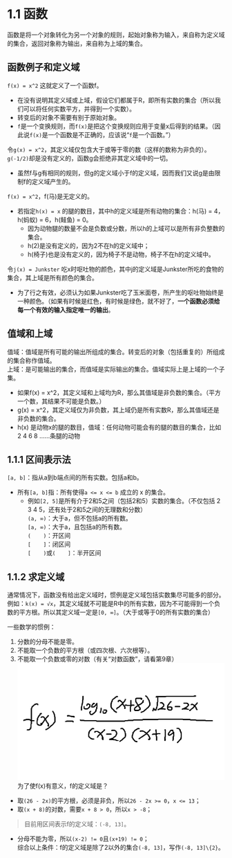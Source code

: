 # 1.1 函数
函数是将一个对象转化为另一个对象的规则，起始对象称为输入，来自称为定义域的集合，返回对象称为输出，来自称为上域的集合。  
## 函数例子和定义域

`f(x) = x^2`  这就定义了一个函数f。  
- 在没有说明其定义域或上域，假设它们都属于R，即所有实数的集合（所以我们可以将任何实数平方，并得到一个实数）。  
- 转变后的对象不需要有别于原始对象。  
- `f`是一个变换规则，而`f(x)`是把这个变换规则应用于变量x后得到的结果。（因此说`f(x)`是一个函数是不正确的，应该说“`f`是一个函数。”）  
  
令`g(x) = x^2`，其定义域仅包含大于或等于零的数（这样的数称为非负的）。`g(-1/2)`却是没有定义的，函数g会拒绝非其定义域中的一切。  
- 虽然f与g有相同的规则，但g的定义域小于f的定义域，因而我们又说g是由限制f的定义域产生的。  
  
`f(x) = x^2`，f(马)是无定义的。  
- 若指定`h(x) = x` 的腿的数目，其中h的定义域是所有动物的集合：h(马) = 4，h(蚂蚁) = 6，h(鲑鱼) = 0。  
    - 因为动物腿的数量不会是负数或分数，所以h的上域可以是所有非负整数的集合。  
    - h(2)是没有定义的，因为2不在h的定义域中；  
    - h(椅子)也是没有定义的，因为椅子不是动物，椅子不在h的定义域中。  
  
令`j(x) = Junkster` 吃x时呕吐物的颜色，其中j的定义域是Junkster所吃的食物的集合，其上域是所有颜色的集合。  
- 为了行之有效，必须认为如果Junkster吃了玉米面卷，所产生的呕吐物始终是一种颜色。（如果有时候是红色，有时候是绿色，就不好了，**一个函数必须给每一个有效的输入指定唯一的输出**。  
  
## 值域和上域  
值域：值域是所有可能的输出所组成的集合。转变后的对象（包括重复的）所组成的集合称作值域。  
上域：是可能输出的集合，而值域是实际输出的集合。值域实际上是上域的一个子集。  
- 如果f(x) = x^2，其定义域和上域均为R，那么其值域是非负数的集合。（平方一个数，其结果不可能是负数。）  
- g(x) = x^2，其定义域仅为非负数，其上域仍是所有实数R，那么其值域还是非负数的集合。  
- h(x) 是动物x的腿的数目，值域：任何动物可能会有的腿的数目的集合，比如2 4 6 8 ……条腿的动物  
  
## 1.1.1 区间表示法
  
`[a, b]`：指从a到b端点间的所有实数。包括a和b。
- 所有`[a, b]`指：所有使得`a <= x <= b` 成立的 x 的集合。  
    - 例如`[2, 5]`是所有介于2和5之间（包括2和5）实数的集合。（不仅包括 2 3 4 5，还有处于2和5之间的无理数和分数）  
`(a, ∞)`：大于a，但不包括a的所有数。  
`[a, ∞)`：大于a，且包括a的所有数。  
`(    )`：开区间  
`[    ]`：闭区间  
`[    )`或`(    ]`：半开区间  

## 1.1.2 求定义域  
通常情况下，函数没有给出定义域时，惯例是定义域包括实数集尽可能多的部分。  
例如：`k(x) = √x`，其定义域就不可能是R中的所有实数，因为不可能得到一个负数的平方根。所以其定义域一定是`[0, ∞]`。（大于或等于0的所有实数的集合）  
  
一些数学的惯例：  
1. 分数的分母不能是零。  
2. 不能取一个负数的平方根（或四次根、六次根等）。  
3. 不能取一个负数或零的对数（有关“对数函数”，请看第9章）  
![1-1-2.png](1-1-2.png)  
为了使f(x)有意义，f的定义域是？  
  
- 取`(26 - 2x)`的平方根，必须是非负，所以`26 - 2x >= 0`，`x <= 13`；  
- 取`(x + 8)`的对数，需要`x + 8 > 0`，所以`x > -8`；  
> 目前用区间表示f的定义域：`(-8, 13]`。  
- 分母不能为零，所以`(x-2) != 0`且`(x+19) != 0`；  
综合以上条件：f的定义域是除了2以外的集合`(-8, 13]`，写作`(-8, 13]\{2}`。
